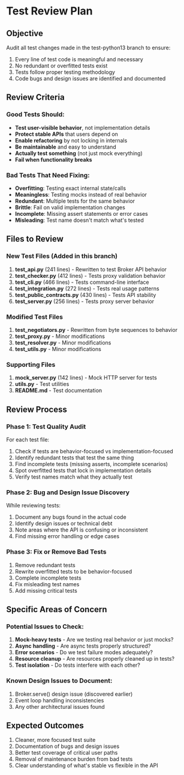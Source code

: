 # Test Review Plan

## Objective
Audit all test changes made in the test-python13 branch to ensure:
1. Every line of test code is meaningful and necessary
2. No redundant or overfitted tests exist
3. Tests follow proper testing methodology
4. Code bugs and design issues are identified and documented

## Review Criteria

### Good Tests Should:
- **Test user-visible behavior**, not implementation details
- **Protect stable APIs** that users depend on
- **Enable refactoring** by not locking in internals
- **Be maintainable** and easy to understand
- **Actually test something** (not just mock everything)
- **Fail when functionality breaks**

### Bad Tests That Need Fixing:
- **Overfitting**: Testing exact internal state/calls
- **Meaningless**: Testing mocks instead of real behavior
- **Redundant**: Multiple tests for the same behavior
- **Brittle**: Fail on valid implementation changes
- **Incomplete**: Missing assert statements or error cases
- **Misleading**: Test name doesn't match what's tested

## Files to Review

### New Test Files (Added in this branch)
1. **test_api.py** (241 lines) - Rewritten to test Broker API behavior
2. **test_checker.py** (412 lines) - Tests proxy validation behavior
3. **test_cli.py** (466 lines) - Tests command-line interface
4. **test_integration.py** (272 lines) - Tests real usage patterns
5. **test_public_contracts.py** (430 lines) - Tests API stability
6. **test_server.py** (256 lines) - Tests proxy server behavior

### Modified Test Files
1. **test_negotiators.py** - Rewritten from byte sequences to behavior
2. **test_proxy.py** - Minor modifications
3. **test_resolver.py** - Minor modifications
4. **test_utils.py** - Minor modifications

### Supporting Files
1. **mock_server.py** (142 lines) - Mock HTTP server for tests
2. **utils.py** - Test utilities
3. **README.md** - Test documentation

## Review Process

### Phase 1: Test Quality Audit
For each test file:
1. Check if tests are behavior-focused vs implementation-focused
2. Identify redundant tests that test the same thing
3. Find incomplete tests (missing asserts, incomplete scenarios)
4. Spot overfitted tests that lock in implementation details
5. Verify test names match what they actually test

### Phase 2: Bug and Design Issue Discovery
While reviewing tests:
1. Document any bugs found in the actual code
2. Identify design issues or technical debt
3. Note areas where the API is confusing or inconsistent
4. Find missing error handling or edge cases

### Phase 3: Fix or Remove Bad Tests
1. Remove redundant tests
2. Rewrite overfitted tests to be behavior-focused
3. Complete incomplete tests
4. Fix misleading test names
5. Add missing critical tests

## Specific Areas of Concern

### Potential Issues to Check:
1. **Mock-heavy tests** - Are we testing real behavior or just mocks?
2. **Async handling** - Are async tests properly structured?
3. **Error scenarios** - Do we test failure modes adequately?
4. **Resource cleanup** - Are resources properly cleaned up in tests?
5. **Test isolation** - Do tests interfere with each other?

### Known Design Issues to Document:
1. Broker.serve() design issue (discovered earlier)
2. Event loop handling inconsistencies
3. Any other architectural issues found

## Expected Outcomes
1. Cleaner, more focused test suite
2. Documentation of bugs and design issues
3. Better test coverage of critical user paths
4. Removal of maintenance burden from bad tests
5. Clear understanding of what's stable vs flexible in the API